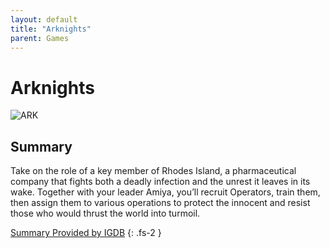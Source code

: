 ```yaml
---
layout: default
title: "Arknights"
parent: Games
---
```


# Arknights

![ARK](https://cdn.discordapp.com/emojis/1323743267019428021.png)

## Summary

Take on the role of a key member of Rhodes Island, a pharmaceutical company that fights both a deadly infection and the unrest it leaves in its wake. Together with your leader Amiya, you’ll recruit Operators, train them, then assign them to various operations to protect the innocent and resist those who would thrust the world into turmoil.

[Summary Provided by IGDB](https://www.igdb.com/games/arknights)
{: .fs-2 }
